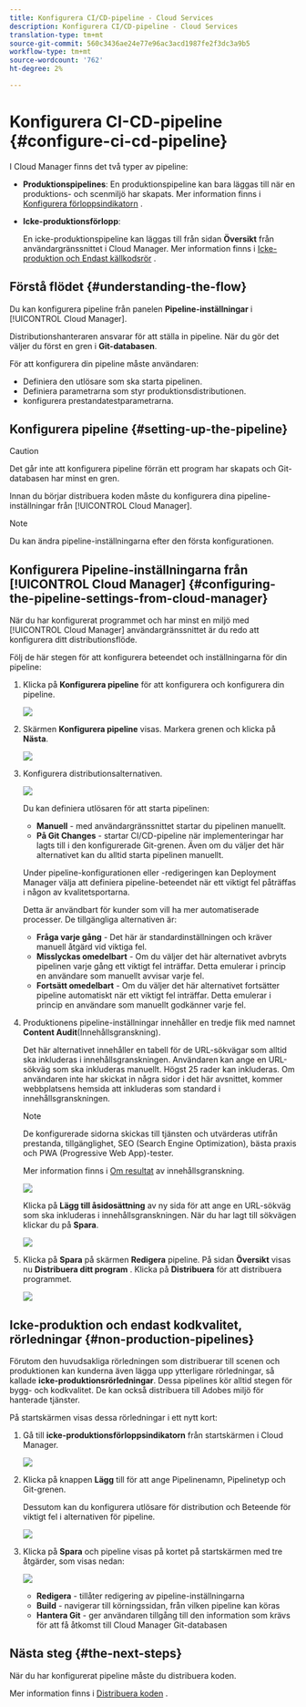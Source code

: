 ```yaml
---
title: Konfigurera CI/CD-pipeline - Cloud Services
description: Konfigurera CI/CD-pipeline - Cloud Services
translation-type: tm+mt
source-git-commit: 560c3436ae24e77e96ac3acd1987fe2f3dc3a9b5
workflow-type: tm+mt
source-wordcount: '762'
ht-degree: 2%

---
```



# Konfigurera CI-CD-pipeline {#configure-ci-cd-pipeline}

I Cloud Manager finns det två typer av pipeline:

* **Produktionspipelines**:
En produktionspipeline kan bara läggas till när en produktions- och scenmiljö har skapats. Mer information finns i [Konfigurera förloppsindikatorn](configure-pipeline.md#setting-up-the-pipeline) .

* **Icke-produktionsförlopp**:

   En icke-produktionspipeline kan läggas till från sidan **Översikt** från användargränssnittet i Cloud Manager. Mer information finns i [Icke-produktion och Endast källkodsrör](configure-pipeline.md#non-production-pipelines) .

## Förstå flödet {#understanding-the-flow}

Du kan konfigurera pipeline från panelen **Pipeline-inställningar** i [!UICONTROL Cloud Manager].

Distributionshanteraren ansvarar för att ställa in pipeline. När du gör det väljer du först en gren i **Git-databasen**.

För att konfigurera din pipeline måste användaren:

* Definiera den utlösare som ska starta pipelinen.
* Definiera parametrarna som styr produktionsdistributionen.
* konfigurera prestandatestparametrarna.

## Konfigurera pipeline {#setting-up-the-pipeline}

>[!CAUTION]
>
>Det går inte att konfigurera pipeline förrän ett program har skapats och Git-databasen har minst en gren.

Innan du börjar distribuera koden måste du konfigurera dina pipeline-inställningar från [!UICONTROL Cloud Manager].

>[!NOTE]
>
>Du kan ändra pipeline-inställningarna efter den första konfigurationen.

## Konfigurera Pipeline-inställningarna från [!UICONTROL Cloud Manager] {#configuring-the-pipeline-settings-from-cloud-manager}

När du har konfigurerat programmet och har minst en miljö med [!UICONTROL Cloud Manager] användargränssnittet är du redo att konfigurera ditt distributionsflöde.

Följ de här stegen för att konfigurera beteendet och inställningarna för din pipeline:

1. Klicka på **Konfigurera pipeline** för att konfigurera och konfigurera din pipeline.

   ![](assets/set-up-pipeline1.png)

1. Skärmen **Konfigurera pipeline** visas. Markera grenen och klicka på **Nästa**.

   ![](assets/set-up-pipeline2.png)

1. Konfigurera distributionsalternativen.

   ![](assets/set-up-pipeline3.png)

   Du kan definiera utlösaren för att starta pipelinen:

   * **Manuell** - med användargränssnittet startar du pipelinen manuellt.
   * **På Git Changes** - startar CI/CD-pipeline när implementeringar har lagts till i den konfigurerade Git-grenen. Även om du väljer det här alternativet kan du alltid starta pipelinen manuellt.

   Under pipeline-konfigurationen eller -redigeringen kan Deployment Manager välja att definiera pipeline-beteendet när ett viktigt fel påträffas i någon av kvalitetsportarna.

   Detta är användbart för kunder som vill ha mer automatiserade processer. De tillgängliga alternativen är:

   * **Fråga varje gång** - Det här är standardinställningen och kräver manuell åtgärd vid viktiga fel.
   * **Misslyckas omedelbart** - Om du väljer det här alternativet avbryts pipelinen varje gång ett viktigt fel inträffar. Detta emulerar i princip en användare som manuellt avvisar varje fel.
   * **Fortsätt omedelbart** - Om du väljer det här alternativet fortsätter pipeline automatiskt när ett viktigt fel inträffar. Detta emulerar i princip en användare som manuellt godkänner varje fel.


1. Produktionens pipeline-inställningar innehåller en tredje flik med namnet **Content Audit**(Innehållsgranskning).

   Det här alternativet innehåller en tabell för de URL-sökvägar som alltid ska inkluderas i innehållsgranskningen. Användaren kan ange en URL-sökväg som ska inkluderas manuellt. Högst 25 rader kan inkluderas. Om användaren inte har skickat in några sidor i det här avsnittet, kommer webbplatsens hemsida att inkluderas som standard i innehållsgranskningen.

   >[!NOTE]
   > De konfigurerade sidorna skickas till tjänsten och utvärderas utifrån prestanda, tillgänglighet, SEO (Search Engine Optimization), bästa praxis och PWA (Progressive Web App)-tester.

   Mer information finns i [Om resultat](/help/implementing/developing/introduction/understand-test-results.md#content-audit-testing) av innehållsgranskning.

   ![](assets/content-audit-1.png)

   Klicka på **Lägg till åsidosättning** av ny sida för att ange en URL-sökväg som ska inkluderas i innehållsgranskningen. När du har lagt till sökvägen klickar du på **Spara**.

   ![](assets/content-audit-2.png)

1. Klicka på **Spara** på skärmen **Redigera** pipeline. På sidan **Översikt** visas nu **Distribuera ditt program** . Klicka på **Distribuera** för att distribuera programmet.

   ![](assets/configure-pipeline5.png)


## Icke-produktion och endast kodkvalitet, rörledningar {#non-production-pipelines}

Förutom den huvudsakliga rörledningen som distribuerar till scenen och produktionen kan kunderna även lägga upp ytterligare rörledningar, så kallade **icke-produktionsrörledningar**. Dessa pipelines kör alltid stegen för bygg- och kodkvalitet. De kan också distribuera till Adobes miljö för hanterade tjänster.

På startskärmen visas dessa rörledningar i ett nytt kort:

1. Gå till **icke-produktionsförloppsindikatorn** från startskärmen i Cloud Manager.

   ![](assets/configure-pipeline6.png)

1. Klicka på knappen **Lägg** till för att ange Pipelinenamn, Pipelinetyp och Git-grenen.

   Dessutom kan du konfigurera utlösare för distribution och Beteende för viktigt fel i alternativen för pipeline.

   ![](assets/non-prod-pipe1.png)

1. Klicka på **Spara** och pipeline visas på kortet på startskärmen med tre åtgärder, som visas nedan:

   ![](assets/configure-pipeline8.png)

   * **Redigera** - tillåter redigering av pipeline-inställningarna
   * **Build** - navigerar till körningssidan, från vilken pipeline kan köras
   * **Hantera Git** - ger användaren tillgång till den information som krävs för att få åtkomst till Cloud Manager Git-databasen

## Nästa steg {#the-next-steps}

När du har konfigurerat pipeline måste du distribuera koden.

Mer information finns i [Distribuera koden](deploy-code.md) .
